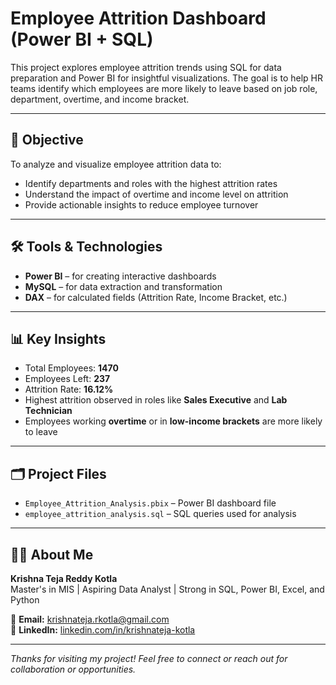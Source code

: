 # Employee Attrition Dashboard (Power BI + SQL)

This project explores employee attrition trends using SQL for data preparation and Power BI for insightful visualizations. The goal is to help HR teams identify which employees are more likely to leave based on job role, department, overtime, and income bracket.

---

## 📌 Objective

To analyze and visualize employee attrition data to:

- Identify departments and roles with the highest attrition rates
- Understand the impact of overtime and income level on attrition
- Provide actionable insights to reduce employee turnover

---

## 🛠️ Tools & Technologies

- **Power BI** – for creating interactive dashboards
- **MySQL** – for data extraction and transformation
- **DAX** – for calculated fields (Attrition Rate, Income Bracket, etc.)

---

## 📊 Key Insights

- Total Employees: **1470**
- Employees Left: **237**
- Attrition Rate: **16.12%**
- Highest attrition observed in roles like **Sales Executive** and **Lab Technician**
- Employees working **overtime** or in **low-income brackets** are more likely to leave

---

## 🗂️ Project Files

- `Employee_Attrition_Analysis.pbix` – Power BI dashboard file
- `employee_attrition_analysis.sql` – SQL queries used for analysis

---

## 🙋‍♂️ About Me

**Krishna Teja Reddy Kotla**  
Master's in MIS | Aspiring Data Analyst | Strong in SQL, Power BI, Excel, and Python

📧 **Email:** krishnateja.rkotla@gmail.com  
🔗 **LinkedIn:** [linkedin.com/in/krishnateja-kotla](https://linkedin.com/in/krishnateja-kotla)

---

_Thanks for visiting my project! Feel free to connect or reach out for collaboration or opportunities._
